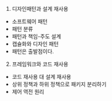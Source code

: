 1. 디자인패턴과 설계 재사용
- 소프트웨어 패턴
- 패턴 분류
- 패턴과 책임-주도 설계
- 캡슐화와 디자인 패턴
- 패턴은 출발점이다.
2. 프레임워크와 코드 재사용
- 코드 재사용 대 설계 재사용
- 상위 정책과 하위 정책으로 패키지 분리하기
- 제어 역전 원리